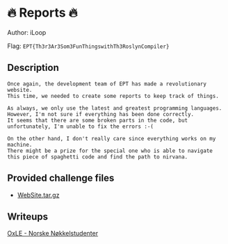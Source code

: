 # 🔥 Reports 🔥
Author: iLoop

Flag: `EPT{Th3r3Ar3Som3FunThingswithTh3RoslynCompiler}`
## Description
```
Once again, the development team of EPT has made a revolutionary website. 
This time, we needed to create some reports to keep track of things.

As always, we only use the latest and greatest programming languages. 
However, I'm not sure if everything has been done correctly. 
It seems that there are some broken parts in the code, but unfortunately, I'm unable to fix the errors :-(

On the other hand, I don't really care since everything works on my machine. 
There might be a prize for the special one who is able to navigate this piece of spaghetti code and find the path to nirvana.
```

## Provided challenge files
* [WebSite.tar.gz](WebSite.tar.gz)

## Writeups
[OxLE - Norske Nøkkelstudenter](./writeups/Web/Reports/norske-nokkelstudenter/README.md)